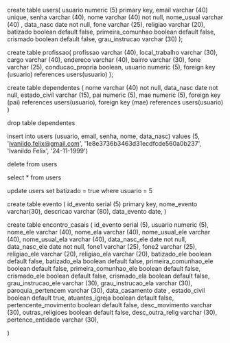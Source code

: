 create table users( usuario numeric (5) primary key, email varchar (40) unique, senha varchar (40), nome varchar (40) not null, nome_usual varchar (40) , data_nasc date not null, fone varchar (25), religiao varchar (20), batizado boolean default false, primeira_comunhao boolean default false, crismado boolean default false, grau_instrucao varchar (30) );

create table profissao( profissao varchar (40), local_trabalho varchar (30), cargo varchar (40), endereco varchar (40), bairro varchar (30), fone varchar (25), conducao_propria boolean, usuario numeric (5), foreign key (usuario) references users(usuario) );

create table dependentes ( nome varchar (40) not null, data_nasc date not null, estado_civil varchar (15), pai numeric (5), mae numeric (5), foreign key (pai) references users(usuario), foreign key (mae) references users(usuario) )

drop table dependentes


insert into users (usuario, email, senha, nome, data_nasc) values (5, 'ivanildo.felix@gmail.com', '1e8e3736b3463d31ecdfcde560a0b237', 'Ivanildo Felix',  '24-11-1999')

delete from users

select * from users

update users set batizado = true 
where usuario = 5


create table evento (
	id_evento serial (5) primary key,
	nome_evento varchar(30),
	descricao varchar (80),
	data_evento date,
)

create table encontro_casais (
		id_evento serial (5),
		usuario numeric (5),
		nome_ele varchar (40), nome_ela varchar (40), 
		nome_usual_ele varchar (40), nome_usual_ela varchar (40),
		data_nasc_ele date not null, data_nasc_ele date not null,
		fone1 varchar (25), fone2 varchar (25),
		religiao_ele varchar (20), religiao_ela varchar (20),
		batizado_ele boolean default false, batizado_ela boolean default false,
		primeira_comunhao_ele boolean default false, primeira_comunhao_ele boolean default false,
		crismado_ele boolean default false, crismado_ela boolean default false,
		grau_instrucao_ele varchar (30), grau_instrucao_ela varchar (30),
		paroquia_pertencem varchar (30), data_casamento date ,
		estado_civil boolean default true, atuantes_igreja boolean default false,
		pertencente_movimento boolean default false, desc_movimento varchar (30),
		outras_religioes boolean default false, desc_outra_relig varchar (30),
		pertence_entidade varchar (30), 
		
)
